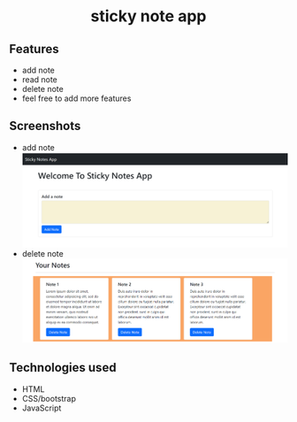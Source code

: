 <h1 align="center">sticky note app</h1>

## Features
* add note
* read note
* delete note
* feel free to add more features

## Screenshots
* add note
![Screenshot of sticky note](./images/addnote.png)
* delete note
![Screenshot of sticky note](./images/note.png)

## Technologies used
* HTML
* CSS/bootstrap
* JavaScript


